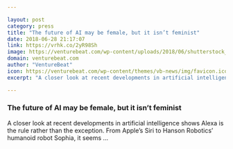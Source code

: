 ```yaml
---

layout: post
category: press
title: "The future of AI may be female, but it isn’t feminist"
date: 2018-06-28 21:17:07
link: https://vrhk.co/2yR98Sh
image: https://venturebeat.com/wp-content/uploads/2018/06/shutterstock_754222927.jpg?fit=1200%2C850&strip=all
domain: venturebeat.com
author: "VentureBeat"
icon: https://venturebeat.com/wp-content/themes/vb-news/img/favicon.ico
excerpt: "A closer look at recent developments in artificial intelligence shows Alexa is the rule rather than the exception. From Apple’s Siri to Hanson Robotics’ humanoid robot Sophia, it seems …"

---
```


### The future of AI may be female, but it isn’t feminist

A closer look at recent developments in artificial intelligence shows Alexa is the rule rather than the exception. From Apple’s Siri to Hanson Robotics’ humanoid robot Sophia, it seems …